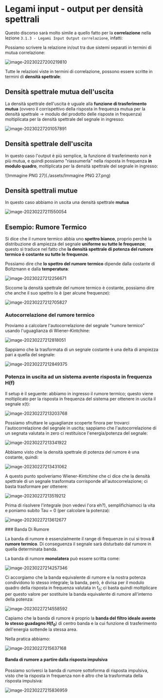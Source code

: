# Legami input - output per densità spettrali

Questo discorso sarà molto simile a quello fatto per la **correlazione** nella lezione `3.1.3 - Legami Input Output correlazione`, infatti:

Possiamo scrivere la relazione in/out tra due sistemi separati in termini di mutua correlazione:

![image-20230227200219810](./assets/image-20230227200219810.png)

Tutte le relazioni viste in termini di correlazione, possono essere scritte in termini di **densità spettrale**:

## Densità spettrale mutua dell'uscita

La densità spettrale dell'uscita è uguale alla **funzione di trasferimento mutua** (ovvero il corrispettivo della risposta in frequenza mutua per la densità spettrale -> modulo del prodotto delle risposte in frequenza) moltiplicata per la densità spettrale del segnale in ingresso:

![image-20230227201057891](./assets/image-20230227201057891.png)

## Densità spettrale dell'uscita

In questo caso l'output è più semplice, la funzione di trasferimento non è più mutua, e quindi possiamo "riassumerla" nella risposta in frequenza **in modulo quadro**, moltiplicata per la densità spettrale del segnale in ingresso:

![Immagine PNG 27](./assets/Immagine PNG 27.png)

## Densità spettrali mutue

In questo caso abbiamo in uscita una densità spettrale **mutua**

![image-20230227211550054](./assets/image-20230227211550054.png)

## Esempio: Rumore Termico

Si dice che il rumore termico abbia uno **spettro bianco**, proprio perchè la distribuzione di ampiezza del segnale **uniforme su tutte le frequenze**; questo si traduce nel fatto che **la densità spettrale di potenza del rumore termico è costante su tutte le frequenze**.

Possiamo dire che **lo spettro del rumore termico** dipende dalla costante di Boltzmann e dalla **temperatura**:

![image-20230227212256671](./assets/image-20230227212256671.png)

Siccome la densità spettrale del rumore termico è costante, possiamo dire che anche il suo spettro lo è (per alcune frequenze):

![image-20230227212705827](./assets/image-20230227212705827.png)

### Autocorrelazione del rumore termico

Proviamo a calcolare l'autocorrelazione del segnale "rumore termico" usando l'uguaglianza di Wiener-Kintchine:

![image-20230227212818051](./assets/image-20230227212818051.png)

Sappiamo che la trasformata di un segnale costante è una delta di ampiezza pari a quella del segnale:

![image-20230227212849375](./assets/image-20230227212849375.png)

### Potenza in uscita ad un sistema avente risposta in frequenza H(f)

Il setup è il seguente: abbiamo in ingresso il rumore termico; questo viene moltiplicato per la risposta in frequenza del sistema per ottenere in uscita il segnale x(t):

![image-20230227213203768](./assets/image-20230227213203768.png)

Possiamo sfruttare le uguaglianze scoperte finora per trovarci l'autocorrelazione del segnale in uscita; sappiamo che l'autocorrelazione di un segnata valutata in zero ci restituisce l'energia/potenza del segnale:

![image-20230227213341922](./assets/image-20230227213341922.png)

Abbiamo visto che la densità spettrale di potenza del rumore è una costante, quindi:

![image-20230227213431062](./assets/image-20230227213431062.png)

A questo punto spolveriamo Wiener-Kintchine che ci dice che la densità spettrale di un segnale trasformata corrisponde all'autocorrelazione; ci basta trasformare per ottenere:

![image-20230227213519212](./assets/image-20230227213519212.png)

Prima di risolvere l'integrale (non vedevi l'ora eh?), semplifichiamoci la vita e poniamo subito Tau = 0 (per calcolare la potenza):

![image-20230227213612677](./assets/image-20230227213612677.png)

### Banda Di Rumore

La banda di rumore è essenzialmente il range di frequenze in cui si trova **il rumore termico**. Di conseguenza il segnale sarà disturbato dal rumore in quella determinata banda.

La banda di rumore **monolatera** può essere scritta come:

![image-20230227214257346](./assets/image-20230227214257346.png)

Ci accorgiamo che la banda equivalente di rumore e la nostra potenza condividono lo stesso integrale; la banda, però, è divisa per il modulo quadro della risposta in frequenza valutata in f<sub>0</sub>; ci basta quindi moltiplicare per questo valore per sostituire la banda equivalente di rumore all'interno della potenza:

![image-20230227214558592](./assets/image-20230227214558592.png)

Capiamo che la banda di rumore è proprio la **banda del filtro ideale avente lo stesso guadagno H(f<sub>0</sub>**) di centro banda e la cui funzione di trasferimento dell'energia sottende la stessa area.

Nella pratica abbiamo:

![image-20230227215637168](./assets/image-20230227215637168.png)

#### Banda di rumore a partire dalla risposta impulsiva

Possiamo scriverci la banda di rumore sottoforma di risposta impulsiva, visto che la risposta in frequenza non è altro che la trasformata della risposta impulsiva:

![image-20230227215836959](./assets/image-20230227215836959.png)